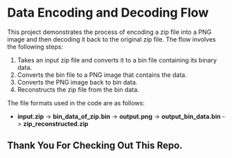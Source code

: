 # Data Encoding and Decoding Flow

This project demonstrates the process of encoding a zip file into a PNG image and then decoding it back to the original zip file. The flow involves the following steps:

1. Takes an input zip file and converts it to a bin file containing its binary data.
2. Converts the bin file to a PNG image that contains the data.
3. Converts the PNG image back to bin data.
4. Reconstructs the zip file from the bin data.

The file formats used in the code are as follows:

- **input.zip** -> **bin_data_of_zip.bin** -> **output.png** -> **output_bin_data.bin** -> **zip_reconstructed.zip**


## Thank You For Checking Out This Repo.


